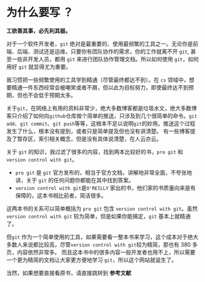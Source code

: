 # 为什么要写 ？

**工欲善其事，必先利其器。** 

对于一个软件开发者，`git` 绝对是最重要的、使用最频繁的工具之一。无论你是前端、后端、测试还是运维，只要你有团队协作的需求，你的工作就离不开 `git`, 甚至一些非开发人员，都用 `git` 来进行团队协作管理文档。所以如何使用 `git`，如何用好 `git` 就显得尤为重要。

我习惯把一些频繁使用的工具学到精通（尽管最终都达不到）。在 `cs` 领域中，想要精通一件东西经常会被嘲笑或者不屑，但以此为目标努力，即使最终达不到预期，但也不会低于预期太多。

关于`git`，在网络上有用的资料非常少，绝大多数博客都是垃圾水文，绝大多数博客只介绍了如何向`github`仓库做个简单的推送，只涉及到几个很简单的命令。`git add`、`git commit`、`git push`等等，这根本不足以说明`git`的妙用。推送这个过程发生了什么，根本没有提到，或者只是简单提及但也没有讲清楚。
有一些博客提及了暂存区，索引相关概念，但是没有具体说清楚，在人云亦云。

关于 `git` 的知识，我过滤了很多的内容，找到两本比较好的书，`pro git` 和 `version control with git`。

- `pro git` 是 `git` 官方发布的，相当于官方文档，讲解地非常全面，不夸张地讲，关于 `git` 的任何问题你都能在其中找到答案。
- `version control with git`是`O'REILLY` 家出的书，他们家的书质量向来是有保障的，这本书相比前者，简洁很多。


这两本书的关系可以简单概括为 `pro git` 包含 `version control with git`。虽然 `version control with git` 较为简单，但是如果你能搞定，`git` 基本上就精通了。

但`git` 作为一个简单使用的工具，如果需要看一整本书来学习，这个成本对于绝大多数人来说都比较高，尽管`version control with git`较为精简，那也有 380 多页，内容依然非常多。
而且这本书中的很多内容一般开发者也用不上，所以需要一个更为精简的文档让大家更方便地学习 `git`，所以这个网站就诞生了。

当然，如果想要直接看原书，请直接跳转到 **参考文献**